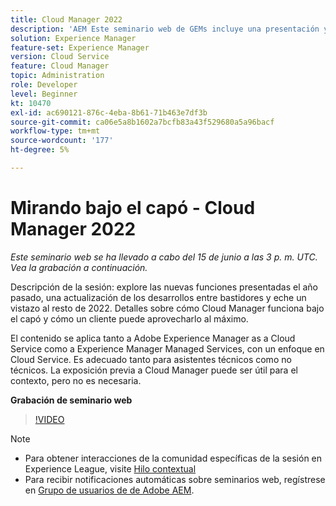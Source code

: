 ```yaml
---
title: Cloud Manager 2022
description: 'AEM Este seminario web de GEMs incluye una presentación y una demostración sobre lo siguiente: Explore las nuevas funciones lanzadas el año pasado, una actualización de las ... (las descripciones deben tener entre 60 y 160 caracteres).'
solution: Experience Manager
feature-set: Experience Manager
version: Cloud Service
feature: Cloud Manager
topic: Administration
role: Developer
level: Beginner
kt: 10470
exl-id: ac690121-876c-4eba-8b61-71b463e7df3b
source-git-commit: ca06e5a8b1602a7bcfb83a43f529680a5a96bacf
workflow-type: tm+mt
source-wordcount: '177'
ht-degree: 5%

---
```


# Mirando bajo el capó - Cloud Manager 2022

*Este seminario web se ha llevado a cabo del 15 de junio a las 3 p. m. UTC. Vea la grabación a continuación.*

Descripción de la sesión: explore las nuevas funciones presentadas el año pasado, una actualización de los desarrollos entre bastidores y eche un vistazo al resto de 2022. Detalles sobre cómo Cloud Manager funciona bajo el capó y cómo un cliente puede aprovecharlo al máximo.

El contenido se aplica tanto a Adobe Experience Manager as a Cloud Service como a Experience Manager Managed Services, con un enfoque en Cloud Service. Es adecuado tanto para asistentes técnicos como no técnicos. La exposición previa a Cloud Manager puede ser útil para el contexto, pero no es necesaria.

**Grabación de seminario web**

>[!VIDEO](https://video.tv.adobe.com/v/343876)

>[!NOTE]
>
>* Para obtener interacciones de la comunidad específicas de la sesión en Experience League, visite [Hilo contextual](https://adobe.ly/3O0rdzd)
>* Para recibir notificaciones automáticas sobre seminarios web, regístrese en [Grupo de usuarios de de Adobe AEM](https://aem-augs.adobe.com/).

